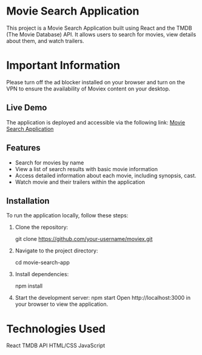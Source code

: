 # Movie Search Application

This project is a Movie Search Application built using React and the TMDB (The Movie Database) API. It allows users to search for movies, view details about them, and watch trailers.

# Important Information

Please turn off the ad blocker installed on your browser and turn on the VPN to ensure the availability of Moviex content on your desktop.

## Live Demo

The application is deployed and accessible via the following link: [Movie Search Application](https://stupendous-shortbread-74f95a.netlify.app/)

## Features

- Search for movies by name
- View a list of search results with basic movie information
- Access detailed information about each movie, including synopsis,  cast. 
- Watch movie  and  their trailers within the application
  


## Installation

To run the application locally, follow these steps:

1. Clone the repository:
  
   git clone https://github.com/your-username/moviex.git
   
2. Navigate to the project directory:

   cd movie-search-app

3. Install dependencies:

   npm install

4. Start the development server:
   npm start
   Open http://localhost:3000 in your browser to view the application.

# Technologies Used

 React
 TMDB API
 HTML/CSS
 JavaScript





